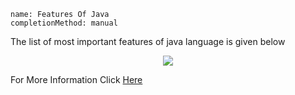 ```ngMeta
name: Features Of Java
completionMethod: manual
```

<p>The list of most important features of java language is given below</p>
<center>
	<img src="https://www.google.co.in/url?sa=i&rct=j&q=&esrc=s&source=images&cd=&cad=rja&uact=8&ved=2ahUKEwjPm63fxr_dAhWHPI8KHVHFBPQQjRx6BAgBEAU&url=https%3A%2F%2Fwww.sitesbay.com%2Fjava%2Ffeatures-of-java&psig=AOvVaw1i4PyAOgDwxSqMF1OgdCu8&ust=1537188277299043">
</center>
<p>For More Information Click <a href="https://it.toolbox.com/blogs/craigborysowich/key-features-of-the-java-language-092210">Here</a></p>